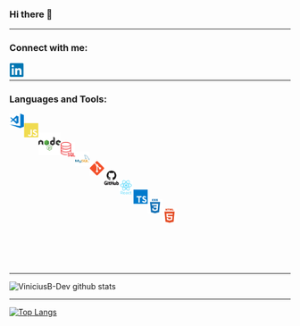 ### Hi there 👋

<hr />

### Connect with me:

[<img align="left" alt="codeSTACKr | LinkedIn" width="26px" src="https://raw.githubusercontent.com/devicons/devicon/master/icons/linkedin/linkedin-original.svg" />][linkedin]

<br />
<hr />

### Languages and Tools:

<img align="left" alt="Visual Studio Code" width="26px" src="https://raw.githubusercontent.com/github/explore/80688e429a7d4ef2fca1e82350fe8e3517d3494d/topics/visual-studio-code/visual-studio-code.png" />
<br />

<img align="left" alt="JavaScript" width="26px" src="https://raw.githubusercontent.com/devicons/devicon/master/icons/javascript/javascript-plain.svg" />
<br />

<img align="left" alt="Node.js" width="40px" src="https://raw.githubusercontent.com/devicons/devicon/master/icons/nodejs/nodejs-original-wordmark.svg" />
<br />

<img align="left" alt="SQL" width="26px" src="Sem título-1.png" />
<br />

<img align="left" alt="MySQL" width="26px" src="https://raw.githubusercontent.com/devicons/devicon/master/icons/mysql/mysql-original-wordmark.svg" />
<br />

<img align="left" alt="Git" width="26px" src="https://raw.githubusercontent.com/devicons/devicon/master/icons/git/git-original.svg" />
<br />

<img align="left" alt="GitHub" width="26px" src="https://raw.githubusercontent.com/devicons/devicon/master/icons/github/github-original-wordmark.svg" />
<br />

<img align="left" alt="GitHub" width="26px" src="https://raw.githubusercontent.com/devicons/devicon/master/icons/react/react-original-wordmark.svg" />
<br />

<img align="left" alt="GitHub" width="26px" src="https://raw.githubusercontent.com/devicons/devicon/master/icons/typescript/typescript-plain.svg" />
<br />

<img align="left" alt="GitHub" width="26px" src="https://raw.githubusercontent.com/devicons/devicon/master/icons/css3/css3-plain-wordmark.svg" />
<br />

<img align="left" alt="GitHub" width="26px" src="https://raw.githubusercontent.com/devicons/devicon/master/icons/html5/html5-plain-wordmark.svg" />

<br />
<br />
<br />
<br />
<br />
<br />
<hr />

![ViniciusB-Dev github stats](https://github-readme-stats.vercel.app/api?username=ViniciusB-Dev&theme=dracula&show_icons=true)

<hr />

[![Top Langs](https://github-readme-stats.vercel.app/api/top-langs/?username=ViniciusB-Dev&layout=compact&theme=dracula)](https://github.com/anuraghazra/github-readme-stats)


[linkedin]: http://www.linkedin.com/in/vinicius-barbosa-44b0121b0


